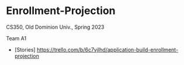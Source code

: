 # Enrollment-Projection

CS350, Old Dominion Univ., Spring 2023

Team A1

* [Stories] https://trello.com/b/6c7vjIhd/application-build-enrollment-projection
